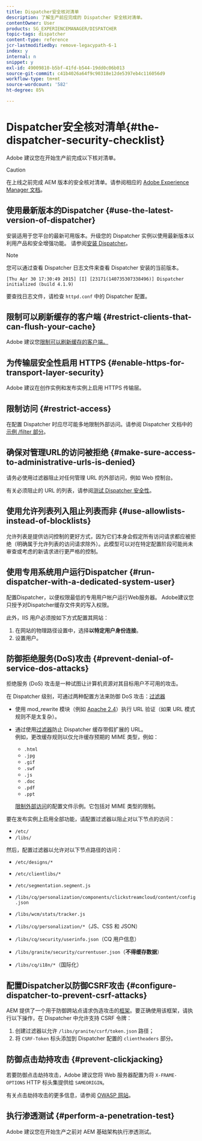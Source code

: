 ```yaml
---
title: Dispatcher安全核对清单
description: 了解生产前应完成的 Dispatcher 安全核对清单。
contentOwner: User
products: SG_EXPERIENCEMANAGER/DISPATCHER
topic-tags: dispatcher
content-type: reference
jcr-lastmodifiedby: remove-legacypath-6-1
index: y
internal: n
snippet: y
exl-id: 49009810-b5bf-41fd-b544-19dd0c06b013
source-git-commit: c41b4026a64f9c90318e12de5397eb4c116056d9
workflow-type: tm+mt
source-wordcount: '582'
ht-degree: 85%

---
```


# Dispatcher安全核对清单{#the-dispatcher-security-checklist}

<!-- 

Comment Type: remark
Last Modified By: unknown unknown (ims-author-00AF43764F54BE740A490D44@AdobeID)
Last Modified Date: 2015-06-05T05:14:35.365-0400

<p>Food for thought listed on <a href="https://jira.corp.adobe.com/browse/DOC-5649">DOC-5649</a>. To be considered while proof-reading.</p> 
<p> </p>

 -->

Adobe 建议您在开始生产前完成以下核对清单。

>[!CAUTION]
>
>在上线之前完成 AEM 版本的安全核对清单。请参阅相应的 [Adobe Experience Manager 文档](https://experienceleague.adobe.com/zh-hans/docs/experience-manager-65/content/security/security-checklist)。

## 使用最新版本的Dispatcher {#use-the-latest-version-of-dispatcher}

安装适用于您平台的最新可用版本。升级您的 Dispatcher 实例以使用最新版本以利用产品和安全增强功能。 请参阅[安装 Dispatcher](dispatcher-install.md)。

>[!NOTE]
>
>您可以通过查看 Dispatcher 日志文件来查看 Dispatcher 安装的当前版本。
>
>`[Thu Apr 30 17:30:49 2015] [I] [23171(140735307338496)] Dispatcher initialized (build 4.1.9)`
>
>要查找日志文件，请检查 `httpd.conf` 中的 Dispatcher 配置。

## 限制可以刷新缓存的客户端 {#restrict-clients-that-can-flush-your-cache}

Adobe 建议您[限制可以刷新缓存的客户端。](dispatcher-configuration.md#limiting-the-clients-that-can-flush-the-cache)

## 为传输层安全性启用 HTTPS {#enable-https-for-transport-layer-security}

Adobe 建议在创作实例和发布实例上启用 HTTPS 传输层。

<!-- 

Comment Type: remark
Last Modified By: unknown unknown (ims-author-00AF43764F54BE740A490D44@AdobeID)
Last Modified Date: 2015-06-26T04:41:28.841-0400

<p>Recommended to have SSL termination, front end SSL.</p> 
<p>Question is do we want to have SSL communication between dispatcher and AEM instances (publish and/or author).</p> 
<p>We might want to have two items:</p> 
<ul> 
 <li>MUST HTTPS clients -&gt; dispatcher / load balancer</li> 
 <li>NICE load balancer -&gt; dispatcher<br /> </li> 
 <li>NICE dispatcher -&gt; instances if sensitive information such as credit cards / or infrastructure requirements such as DMZ</li> 
</ul>

 -->

## 限制访问 {#restrict-access}

在配置 Dispatcher 时应尽可能多地限制外部访问。请参阅 Dispatcher 文档中的[示例 /filter 部分](dispatcher-configuration.md#main-pars_184_1_title)。

## 确保对管理URL的访问被拒绝 {#make-sure-access-to-administrative-urls-is-denied}

请务必使用过滤器阻止对任何管理 URL 的外部访问，例如 Web 控制台。

有关必须阻止的 URL 的列表，请参阅[测试 Dispatcher 安全性](dispatcher-configuration.md#testing-dispatcher-security)。

## 使用允许列表列入阻止列表而非 {#use-allowlists-instead-of-blocklists}

允许列表是提供访问控制的更好方式，因为它们本身会假定所有访问请求都应被拒绝（明确属于允许列表的访问请求除外）。此模型可以对在特定配置阶段可能尚未审查或考虑的新请求进行更严格的控制。

## 使用专用系统用户运行Dispatcher {#run-dispatcher-with-a-dedicated-system-user}

配置Dispatcher，以便权限最低的专用用户帐户运行Web服务器。 Adobe建议您只授予对Dispatcher缓存文件夹的写入权限。

此外，IIS 用户必须按如下方式配置其网站：

1. 在网站的物理路径设置中，选择&#x200B;**以特定用户身份连接**。
1. 设置用户。

## 防御拒绝服务(DoS)攻击 {#prevent-denial-of-service-dos-attacks}

拒绝服务 (DoS) 攻击是一种试图让计算机资源对其目标用户不可用的攻击。

在 Dispatcher 级别，可通过两种配置方法来防御 DoS 攻击：[过滤器](https://experienceleague.adobe.com/zh-hans/docs#/filter)

* 使用 mod_rewrite 模块（例如 [Apache 2.4](https://httpd.apache.org/docs/2.4/mod/mod_rewrite.html)）执行 URL 验证（如果 URL 模式规则不是太复杂）。

* 通过使用[过滤器](dispatcher-configuration.md#configuring-access-to-content-filter)防止 Dispatcher 缓存带假扩展的 URL。\
  例如，更改缓存规则以仅允许缓存预期的 MIME 类型，例如：

   * `.html`
   * `.jpg`
   * `.gif`
   * `.swf`
   * `.js`
   * `.doc`
   * `.pdf`
   * `.ppt`

  [限制外部访问](#restrict-access)的配置文件示例。它包括对 MIME 类型的限制。

要在发布实例上启用全部功能，请配置过滤器以阻止对以下节点的访问：

* `/etc/`
* `/libs/`

然后，配置过滤器以允许对以下节点路径的访问：

* `/etc/designs/*`
* `/etc/clientlibs/*`
* `/etc/segmentation.segment.js`
* `/libs/cq/personalization/components/clickstreamcloud/content/config.json`
* `/libs/wcm/stats/tracker.js`
* `/libs/cq/personalization/*`（JS、CSS 和 JSON）
* `/libs/cq/security/userinfo.json`（CQ 用户信息）
* `/libs/granite/security/currentuser.json`（**不得缓存数据**）

* `/libs/cq/i18n/*`（国际化）

<!-- 

Comment Type: remark
Last Modified By: unknown unknown (ims-author-00AF43764F54BE740A490D44@AdobeID)
Last Modified Date: 2015-06-26T04:38:17.016-0400

<p>We need to highlight whether a path applies to all versions or specific ones.<br /> </p>

 -->

## 配置Dispatcher以防御CSRF攻击 {#configure-dispatcher-to-prevent-csrf-attacks}

AEM 提供了一个用于防御跨站点请求伪造攻击的[框架](https://experienceleague.adobe.com/zh-hans/docs/experience-manager-release-information/aem-release-updates/previous-updates/aem-previous-versions#verification-steps)。要正确使用该框架，请执行以下操作，在 Dispatcher 中允许支持 CSRF 令牌：

1. 创建过滤器以允许 `/libs/granite/csrf/token.json` 路径；
1. 将 `CSRF-Token` 标头添加到 Dispatcher 配置的 `clientheaders` 部分。

## 防御点击劫持攻击 {#prevent-clickjacking}

若要防御点击劫持攻击，Adobe 建议您将 Web 服务器配置为将 `X-FRAME-OPTIONS` HTTP 标头集提供给 `SAMEORIGIN`。

有关点击劫持攻击的更多信息，请参阅 [OWASP 网站](https://owasp.org/www-community/attacks/Clickjacking)。

## 执行渗透测试 {#perform-a-penetration-test}

Adobe 建议您在开始生产之前对 AEM 基础架构执行渗透测试。

